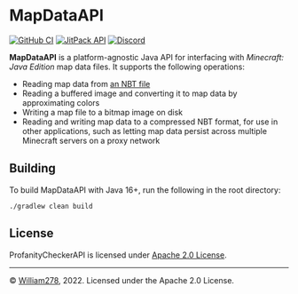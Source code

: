 # MapDataAPI
[![GitHub CI](https://img.shields.io/github/workflow/status/WiIIiam278/MapDataAPI/Java%20CI?logo=github)](https://github.com/WiIIiam278/MapDataAPI/actions/workflows/java_ci.yml)
[![JitPack API](https://img.shields.io/jitpack/version/net.william278/MapDataAPI?color=%2300fb9a&label=api&logo=gradle)](https://jitpack.io/#net.william278/MapDataAPI)
[![Discord](https://img.shields.io/discord/818135932103557162.svg?label=&logo=discord&logoColor=fff&color=7389D8&labelColor=6A7EC2)](https://discord.gg/tVYhJfyDWG)

**MapDataAPI** is a platform-agnostic Java API for interfacing with _Minecraft: Java Edition_ map data files. It supports the following operations:
* Reading map data from [an NBT file](https://minecraft.fandom.com/wiki/Map_item_format)
* Reading a buffered image and converting it to map data by approximating colors
* Writing a map file to a bitmap image on disk
* Reading and writing map data to a compressed NBT format, for use in other applications, such as letting map data persist across multiple Minecraft servers on a proxy network

## Building
To build MapDataAPI with Java 16+, run the following in the root directory:
```shell
./gradlew clean build
```

## License
ProfanityCheckerAPI is licensed under [Apache 2.0 License](https://github.com/WiIIiam278/MapDataAPI/blob/master/LICENSE).

---
&copy; [William278](https://william278.net/), 2022. Licensed under the Apache 2.0 License.